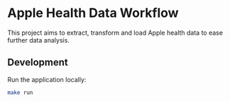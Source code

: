# Apple Health Data Workflow

This project aims to extract, transform and load Apple health data to ease further data analysis.

## Development

Run the application locally:

```sh
make run
```
